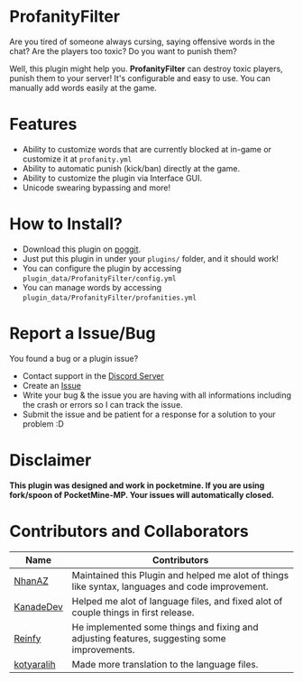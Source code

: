 # ProfanityFilter
Are you tired of someone always cursing, saying offensive words in the chat? Are the players too toxic? Do you want to punish them?

Well, this plugin might help you. **ProfanityFilter** can destroy toxic players, punish them to your server!
It's configurable and easy to use. You can manually add words easily at the game.

# Features
- Ability to customize words that are currently blocked at in-game or customize it at `profanity.yml`
- Ability to automatic punish (kick/ban) directly at the game.
- Ability to customize the plugin via Interface GUI.
- Unicode swearing bypassing and more!

# How to Install?
- Download this plugin on [poggit](https://poggit.pmmp.io/p/ProfanityFilter).
- Just put this plugin in under your `plugins/` folder, and it should work!<br>
- You can configure the plugin by accessing `plugin_data/ProfanityFilter/config.yml`
- You can manage words by accessing `plugin_data/ProfanityFilter/profanities.yml`

# Report a Issue/Bug
You found a bug or a plugin issue?
- Contact support in the [Discord Server](https://discord.gg/v2rNeHaptd)
- Create an [Issue](https://github.com/ReinfyTeam/ProfanityFilter/issues)
- Write your bug & the issue you are having with all informations including the crash or errors so I can track the issue.
- Submit the issue and be patient for a response for a solution to your problem :D

# Disclaimer
**This plugin was designed and work in pocketmine. If you are using fork/spoon of PocketMine-MP. Your issues will automatically closed.**

# Contributors and Collaborators
| Name                                        | Contributors                                                                                     |
|---------------------------------------------|--------------------------------------------------------------------------------------------------|
| [NhanAZ](https://github.com/NhanAZ)         | Maintained this Plugin and helped me alot of things like syntax, languages and code improvement. |
| [KanadeDev](https://github.com/KanadeDev)   | Helped me alot of language files, and fixed alot of couple things in first release.              |
| [Reinfy](https://github.com/Reinfy)         | He implemented some things and fixing and adjusting features, suggesting some improvements.      |
| [kotyaralih](https://github.com/kotyaralih) | Made more translation to the language files.                                                     |
